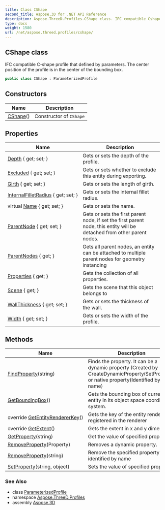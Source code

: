 ```yaml
---
title: Class CShape
second_title: Aspose.3D for .NET API Reference
description: Aspose.ThreeD.Profiles.CShape class. IFC compatible Cshape profile that defined by parameters. The center position of the profile is in the center of the bounding box
type: docs
weight: 1580
url: /net/aspose.threed.profiles/cshape/
---
```

## CShape class

IFC compatible C-shape profile that defined by parameters. The center position of the profile is in the center of the bounding box.

```csharp
public class CShape : ParameterizedProfile
```

## Constructors

| Name | Description |
| --- | --- |
| [CShape](cshape/)() | Constructor of `CShape` |

## Properties

| Name | Description |
| --- | --- |
| [Depth](../../aspose.threed.profiles/cshape/depth/) { get; set; } | Gets or sets the depth of the profile. |
| [Excluded](../../aspose.threed/entity/excluded/) { get; set; } | Gets or sets whether to exclude this entity during exporting. |
| [Girth](../../aspose.threed.profiles/cshape/girth/) { get; set; } | Gets or sets the length of girth. |
| [InternalFilletRadius](../../aspose.threed.profiles/cshape/internalfilletradius/) { get; set; } | Gets or sets the internal fillet radius. |
| virtual [Name](../../aspose.threed/a3dobject/name/) { get; set; } | Gets or sets the name. |
| [ParentNode](../../aspose.threed/entity/parentnode/) { get; set; } | Gets or sets the first parent node, if set the first parent node, this entity will be detached from other parent nodes. |
| [ParentNodes](../../aspose.threed/entity/parentnodes/) { get; } | Gets all parent nodes, an entity can be attached to multiple parent nodes for geometry instancing |
| [Properties](../../aspose.threed/a3dobject/properties/) { get; } | Gets the collection of all properties. |
| [Scene](../../aspose.threed/sceneobject/scene/) { get; } | Gets the scene that this object belongs to |
| [WallThickness](../../aspose.threed.profiles/cshape/wallthickness/) { get; set; } | Gets or sets the thickness of the wall. |
| [Width](../../aspose.threed.profiles/cshape/width/) { get; set; } | Gets or sets the width of the profile. |

## Methods

| Name | Description |
| --- | --- |
| [FindProperty](../../aspose.threed/a3dobject/findproperty/)(string) | Finds the property. It can be a dynamic property (Created by CreateDynamicProperty/SetProperty) or native property(Identified by its name) |
| [GetBoundingBox](../../aspose.threed/entity/getboundingbox/)() | Gets the bounding box of current entity in its object space coordinate system. |
| override [GetEntityRendererKey](../../aspose.threed.profiles/profile/getentityrendererkey/)() | Gets the key of the entity renderer registered in the renderer |
| override [GetExtent](../../aspose.threed.profiles/cshape/getextent/)() | Gets the extent in x and y dimension. |
| [GetProperty](../../aspose.threed/a3dobject/getproperty/)(string) | Get the value of specified property |
| [RemoveProperty](../../aspose.threed/a3dobject/removeproperty/)(Property) | Removes a dynamic property. |
| [RemoveProperty](../../aspose.threed/a3dobject/removeproperty/)(string) | Remove the specified property identified by name |
| [SetProperty](../../aspose.threed/a3dobject/setproperty/)(string, object) | Sets the value of specified property |

### See Also

* class [ParameterizedProfile](../parameterizedprofile/)
* namespace [Aspose.ThreeD.Profiles](../../aspose.threed.profiles/)
* assembly [Aspose.3D](../../)


